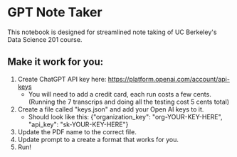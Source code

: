 # GPT Note Taker

This notebook is designed for streamlined note taking of UC Berkeley's Data Science 201 course. 

## Make it work for you:
1. Create ChatGPT API key here: https://platform.openai.com/account/api-keys
    - You will need to add a credit card, each run costs a few cents. (Running the 7 transcrips and doing all the testing cost 5 cents total)
2. Create a file called "keys.json" and add your Open AI keys to it.
    - Should look like this: {"organization_key": "org-YOUR-KEY-HERE", "api_key": "sk-YOUR-KEY-HERE"}
3. Update the PDF name to the correct file.
4. Update prompt to a create a format that works for you.
5. Run!
